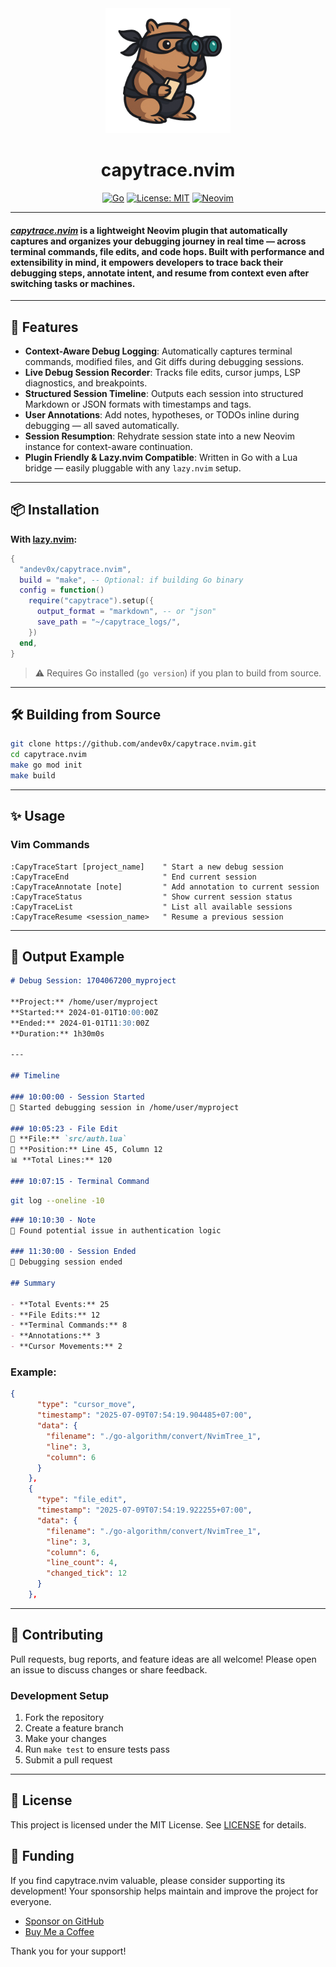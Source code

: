 <div align="center">
  <img src="assets/img/capytrace.gif" alt="Capytrace Logo" width="200"/>


# capytrace.nvim

[![Go](https://img.shields.io/badge/Go-%3E=1.18-blue?logo=go)](https://golang.org/) [![License: MIT](https://img.shields.io/badge/License-MIT-green.svg)](LICENSE) [![Neovim](https://img.shields.io/badge/Neovim-%3E=0.8.0-blueviolet?logo=neovim)](https://neovim.io/)

</div>

---

#### *[capytrace.nvim](https://github.com/andev0x/capytrace.nvim)* is a lightweight Neovim plugin that automatically captures and organizes your debugging journey in real time — across terminal commands, file edits, and code hops. Built with performance and extensibility in mind, it empowers developers to **trace back their debugging steps**, **annotate intent**, and **resume from context** even after switching tasks or machines.
---

## 🚀 Features

- **Context-Aware Debug Logging**: Automatically captures terminal commands, modified files, and Git diffs during debugging sessions.
- **Live Debug Session Recorder**: Tracks file edits, cursor jumps, LSP diagnostics, and breakpoints.
- **Structured Session Timeline**: Outputs each session into structured Markdown or JSON formats with timestamps and tags.
- **User Annotations**: Add notes, hypotheses, or TODOs inline during debugging — all saved automatically.
- **Session Resumption**: Rehydrate session state into a new Neovim instance for context-aware continuation.
- **Plugin Friendly & Lazy.nvim Compatible**: Written in Go with a Lua bridge — easily pluggable with any `lazy.nvim` setup.

---

## 📦 Installation

**With [lazy.nvim](https://github.com/folke/lazy.nvim):**

```lua
{
  "andev0x/capytrace.nvim",
  build = "make", -- Optional: if building Go binary
  config = function()
    require("capytrace").setup({
      output_format = "markdown", -- or "json"
      save_path = "~/capytrace_logs/",
    })
  end,
}
```

> ⚠️ Requires Go installed (`go version`) if you plan to build from source.

---

## 🛠️ Building from Source

```bash
git clone https://github.com/andev0x/capytrace.nvim.git
cd capytrace.nvim
make go mod init
make build
```

---

## ✨ Usage

### Vim Commands

```vim
:CapyTraceStart [project_name]    " Start a new debug session
:CapyTraceEnd                     " End current session
:CapyTraceAnnotate [note]         " Add annotation to current session
:CapyTraceStatus                  " Show current session status
:CapyTraceList                    " List all available sessions
:CapyTraceResume <session_name>   " Resume a previous session
```

---

## 📁 Output Example

```markdown
# Debug Session: 1704067200_myproject

**Project:** /home/user/myproject
**Started:** 2024-01-01T10:00:00Z
**Ended:** 2024-01-01T11:30:00Z
**Duration:** 1h30m0s

---

## Timeline

### 10:00:00 - Session Started
🚀 Started debugging session in /home/user/myproject

### 10:05:23 - File Edit
📄 **File:** `src/auth.lua`
📍 **Position:** Line 45, Column 12
📊 **Total Lines:** 120

### 10:07:15 - Terminal Command
```

```bash
git log --oneline -10
```

```markdown
### 10:10:30 - Note
📝 Found potential issue in authentication logic

### 11:30:00 - Session Ended
🏁 Debugging session ended

## Summary

- **Total Events:** 25
- **File Edits:** 12
- **Terminal Commands:** 8
- **Annotations:** 3
- **Cursor Movements:** 2
```

### Example:
```json
{
      "type": "cursor_move",
      "timestamp": "2025-07-09T07:54:19.904485+07:00",
      "data": {
        "filename": "./go-algorithm/convert/NvimTree_1",
        "line": 3,
        "column": 6
      }
    },
    {
      "type": "file_edit",
      "timestamp": "2025-07-09T07:54:19.922255+07:00",
      "data": {
        "filename": "./go-algorithm/convert/NvimTree_1",
        "line": 3,
        "column": 6,
        "line_count": 4,
        "changed_tick": 12
      }
    },

```

---

## 🤝 Contributing

Pull requests, bug reports, and feature ideas are all welcome! Please open an issue to discuss changes or share feedback.

### Development Setup

1. Fork the repository
2. Create a feature branch
3. Make your changes
4. Run `make test` to ensure tests pass
5. Submit a pull request

---

## 📜 License

This project is licensed under the MIT License. See [LICENSE](LICENSE) for details. 

## 💖 Funding

If you find capytrace.nvim valuable, please consider supporting its development! Your sponsorship helps maintain and improve the project for everyone.

- [Sponsor on GitHub](https://github.com/sponsors/andev0x)
- [Buy Me a Coffee](https://www.buymeacoffee.com/anvndev)

Thank you for your support! 